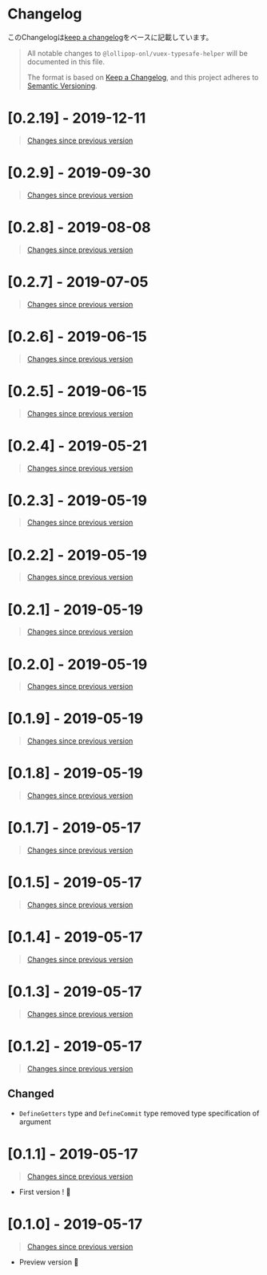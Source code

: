 # Changelog

このChangelogは[keep a changelog](https://keepachangelog.com/en/1.0.0/)をベースに記載しています。

> All notable changes to `@lollipop-onl/vuex-typesafe-helper` will be documented in this file.
> 
> The format is based on [Keep a Changelog](https://keepachangelog.com/en/1.0.0/),
and this project adheres to [Semantic Versioning](https://semver.org/spec/v2.0.0.html).

# [0.2.19] - 2019-12-11

> [Changes since previous version](https://gitlab.com/lollipop.onl/vuex-typesafe-helper/compare/v0.2.9...v0.2.10)

# [0.2.9] - 2019-09-30

> [Changes since previous version](https://gitlab.com/lollipop.onl/vuex-typesafe-helper/compare/v0.2.8...v0.2.9)

# [0.2.8] - 2019-08-08

> [Changes since previous version](https://gitlab.com/lollipop.onl/vuex-typesafe-helper/compare/v0.2.7...v0.2.8)

# [0.2.7] - 2019-07-05

> [Changes since previous version](https://gitlab.com/lollipop.onl/vuex-typesafe-helper/compare/v0.2.6...v0.2.7)

# [0.2.6] - 2019-06-15

> [Changes since previous version](https://gitlab.com/lollipop.onl/vuex-typesafe-helper/compare/v0.2.5...v0.2.6)

# [0.2.5] - 2019-06-15

> [Changes since previous version](https://gitlab.com/lollipop.onl/vuex-typesafe-helper/compare/v0.2.4...v0.2.5)

# [0.2.4] - 2019-05-21

> [Changes since previous version](https://gitlab.com/lollipop.onl/vuex-typesafe-helper/compare/v0.2.3...v0.2.4)

# [0.2.3] - 2019-05-19

> [Changes since previous version](https://gitlab.com/lollipop.onl/vuex-typesafe-helper/compare/v0.2.2...v0.2.3)

# [0.2.2] - 2019-05-19

> [Changes since previous version](https://gitlab.com/lollipop.onl/vuex-typesafe-helper/compare/v0.2.1...v0.2.2)

# [0.2.1] - 2019-05-19

> [Changes since previous version](https://gitlab.com/lollipop.onl/vuex-typesafe-helper/compare/v0.2.0...v0.2.1)

# [0.2.0] - 2019-05-19

> [Changes since previous version](https://gitlab.com/lollipop.onl/vuex-typesafe-helper/compare/v0.1.9...v0.2.0)

# [0.1.9] - 2019-05-19

> [Changes since previous version](https://gitlab.com/lollipop.onl/vuex-typesafe-helper/compare/v0.1.8...v0.1.9)

# [0.1.8] - 2019-05-19

> [Changes since previous version](https://gitlab.com/lollipop.onl/vuex-typesafe-helper/compare/v0.1.7...v0.1.8)

# [0.1.7] - 2019-05-17

> [Changes since previous version](https://gitlab.com/lollipop.onl/vuex-typesafe-helper/compare/v0.1.5...v0.1.7)

# [0.1.5] - 2019-05-17

> [Changes since previous version](https://gitlab.com/lollipop.onl/vuex-typesafe-helper/compare/v0.1.4...v0.1.5)

# [0.1.4] - 2019-05-17

> [Changes since previous version](https://gitlab.com/lollipop.onl/vuex-typesafe-helper/compare/v0.1.3...v0.1.4)

# [0.1.3] - 2019-05-17

> [Changes since previous version](https://gitlab.com/lollipop.onl/vuex-typesafe-helper/compare/v0.1.2...v0.1.3)

# [0.1.2] - 2019-05-17

> [Changes since previous version](https://gitlab.com/lollipop.onl/vuex-typesafe-helper/compare/v0.1.1...v0.1.2)

## Changed

* `DefineGetters` type and `DefineCommit` type removed type specification of argument

# [0.1.1] - 2019-05-17

> [Changes since previous version](https://gitlab.com/lollipop.onl/vuex-typesafe-helper/compare/v0.1.0...v0.1.1)

* First version ! 🎉

# [0.1.0] - 2019-05-17

> [Changes since previous version](https://gitlab.com/lollipop.onl/vuex-typesafe-helper/commits/v0.1.0)

* Preview version 🤡
